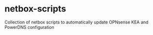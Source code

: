 # netbox-scripts
Collection of netbox scripts to automatically update OPNsense KEA and PowerDNS configuration
